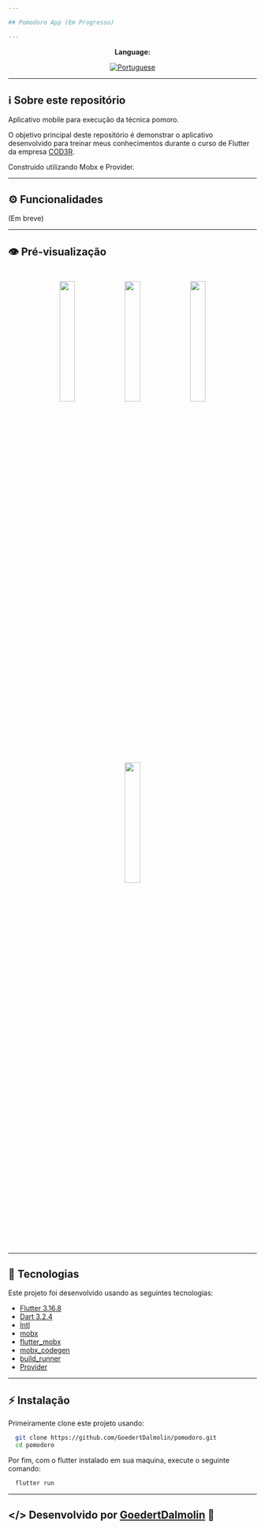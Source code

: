 ```yaml
---

## Pomodoro App (Em Progresso)

---
```


<div align="center">

**Language:**

[![Portuguese](https://img.shields.io/badge/Language-Português-blue?style=for-the-badge)](README.md)

</div>

---
## ℹ️ Sobre este repositório
Aplicativo mobile para execução da técnica pomoro.

O objetivo principal deste repositório é demonstrar o aplicativo desenvolvido para treinar meus conhecimentos durante o curso de Flutter da empresa [COD3R](https://www.udemy.com/course/curso-flutter/).

Construido utilizando Mobx e Provider.

---
## ⚙️ Funcionalidades
(Em breve)

---
## 👁️ Pré-visualização
<h1 align="center">
    <img src="github/1.png" width="25%">
    <img src="github/2.png" width="25%">
    <img src="github/3.png" width="25%">
    <img src="github/4.png" width="25%">
</h1>

---
## 🧪 Tecnologias
Este projeto foi desenvolvido usando as seguintes tecnologias:

- [Flutter 3.16.8](https://docs.flutter.dev/)
- [Dart 3.2.4](https://dart.dev/)
- [Intl](https://pub.dev/packages/intl)
- [mobx](https://pub.dev/packages/mobx)
- [flutter_mobx](https://pub.dev/packages/flutter_mobx)
- [mobx_codegen](https://pub.dev/packages/mobx_codegen)
- [build_runner](https://pub.dev/packages/build_runner)
- [Provider](https://pub.dev/packages/provider)

---
## ⚡ Instalação

Primeiramente clone este projeto usando:

```bash
  git clone https://github.com/GoedertDalmolin/pomodoro.git
  cd pomodoro
```

Por fim, com o flutter instalado em sua maquina, execute o seguinte comando:

```bash
  flutter run
```

---
</> Desenvolvido por [GoedertDalmolin](https://github.com/GoedertDalmolin) 👋
---